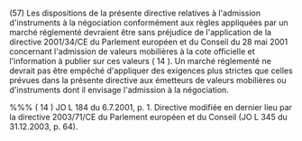 (57) Les dispositions de la présente directive relatives à l'admission d'instruments à la négociation conformément aux règles appliquées par un marché réglementé devraient être sans préjudice de l'application de la directive 2001/34/CE du Parlement européen et du Conseil du 28 mai 2001 concernant l'admission de valeurs mobilières à la cote officielle et l'information à publier sur ces valeurs ( 14 ). Un marché réglementé ne devrait pas être empêché d'appliquer des exigences plus strictes que celles prévues dans la présente directive aux émetteurs de valeurs mobilières ou d'instruments dont il envisage l'admission à la négociation.

%%% ( 14 ) JO L 184 du 6.7.2001, p. 1. Directive modifiée en dernier lieu par la directive 2003/71/CE du Parlement européen et du Conseil (JO L 345 du 31.12.2003, p. 64).
